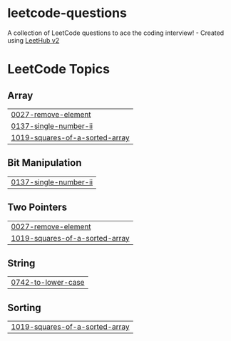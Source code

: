 # leetcode-questions
A collection of LeetCode questions to ace the coding interview! - Created using [LeetHub v2](https://github.com/arunbhardwaj/LeetHub-2.0)

<!---LeetCode Topics Start-->
# LeetCode Topics
## Array
|  |
| ------- |
| [0027-remove-element](https://github.com/mrjasil/leetcode-questions/tree/master/0027-remove-element) |
| [0137-single-number-ii](https://github.com/mrjasil/leetcode-questions/tree/master/0137-single-number-ii) |
| [1019-squares-of-a-sorted-array](https://github.com/mrjasil/leetcode-questions/tree/master/1019-squares-of-a-sorted-array) |
## Bit Manipulation
|  |
| ------- |
| [0137-single-number-ii](https://github.com/mrjasil/leetcode-questions/tree/master/0137-single-number-ii) |
## Two Pointers
|  |
| ------- |
| [0027-remove-element](https://github.com/mrjasil/leetcode-questions/tree/master/0027-remove-element) |
| [1019-squares-of-a-sorted-array](https://github.com/mrjasil/leetcode-questions/tree/master/1019-squares-of-a-sorted-array) |
## String
|  |
| ------- |
| [0742-to-lower-case](https://github.com/mrjasil/leetcode-questions/tree/master/0742-to-lower-case) |
## Sorting
|  |
| ------- |
| [1019-squares-of-a-sorted-array](https://github.com/mrjasil/leetcode-questions/tree/master/1019-squares-of-a-sorted-array) |
<!---LeetCode Topics End-->